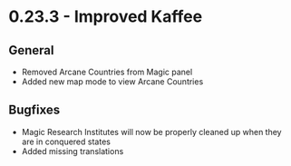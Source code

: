 # 0.23.3 - Improved Kaffee
## General
- Removed Arcane Countries from Magic panel
- Added new map mode to view Arcane Countries
## Bugfixes
- Magic Research Institutes will now be properly cleaned up when they are in conquered states
- Added missing translations